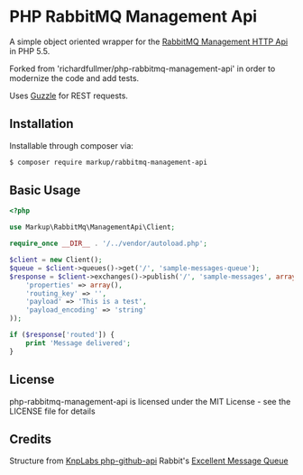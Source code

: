 PHP RabbitMQ Management Api
===========================

A simple object oriented wrapper for the [RabbitMQ Management HTTP Api](http://hg.rabbitmq.com/rabbitmq-management/raw-file/rabbitmq_v3_0_3/priv/www/api/index.html) in PHP 5.5.

Forked from 'richardfullmer/php-rabbitmq-management-api' in order to modernize the code and add tests.

Uses [Guzzle](http://guzzlephp.org) for REST requests.

Installation
------------

Installable through composer via:

```bash
$ composer require markup/rabbitmq-management-api
```

Basic Usage
-----------

```php
<?php

use Markup\RabbitMq\ManagementApi\Client;

require_once __DIR__ . '/../vendor/autoload.php';

$client = new Client();
$queue = $client->queues()->get('/', 'sample-messages-queue');
$response = $client->exchanges()->publish('/', 'sample-messages', array(
    'properties' => array(),
    'routing_key' => '',
    'payload' => 'This is a test',
    'payload_encoding' => 'string'
));

if ($response['routed']) {
    print 'Message delivered';
}

```

License
-------

php-rabbitmq-management-api is licensed under the MIT License - see the LICENSE file for details

Credits
-------

Structure from [KnpLabs php-github-api](https://github.com/KnpLabs/php-github-api)
Rabbit's [Excellent Message Queue](https://www.rabbitmq.com/)
